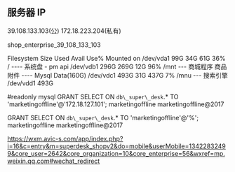
## 服务器 IP 

39.108.133.103(公)
172.18.223.204(私有)





shop_enterprise_39_108_133_103


Filesystem      Size  Used Avail Use% Mounted on
/dev/vda1        99G   34G   61G  36% / ---- 系统盘 - pm api 
/dev/vdb1       296G  269G   12G  96% /mnt --- 商城程序 商品附件 ---- Mysql Data(160G)
/dev/vdc1       493G   31G  437G   7% /mnu --- 搜索引擎 
/dev/vdd1       493G  




#readonly mysql 
GRANT SELECT ON `db\_super\_desk`.* TO 'marketingoffline'@'172.18.127.101';
marketingoffline
marketingoffline@2017

GRANT SELECT ON `db\_super\_desk`.* TO 'marketingoffline'@'%';
marketingoffline
marketingoffline@2017


https://wxm.avic-s.com/app/index.php?i=16&c=entry&m=superdesk_shopv2&do=mobile&userMobile=13422832499&core_user=2642&core_organization=10&core_enterprise=56&wxref=mp.weixin.qq.com#wechat_redirect
